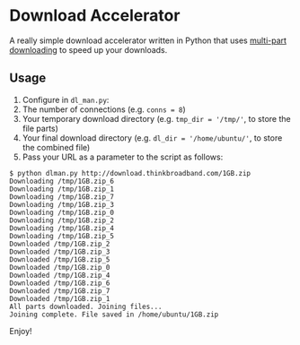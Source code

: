 # Download Accelerator
A really simple download accelerator written in Python that uses [multi-part downloading](https://www.quora.com/How-does-IDM-internet-download-manager-work) to speed up your downloads.

## Usage
1. Configure in `dl_man.py`:
  1. The number of connections (e.g. `conns = 8`)
  2. Your temporary download directory (e.g. `tmp_dir = '/tmp/'`, to store the file parts)
  3. Your final download directory (e.g. `dl_dir = '/home/ubuntu/'`, to store the combined file)
2. Pass your URL as a parameter to the script as follows:
```
$ python dlman.py http://download.thinkbroadband.com/1GB.zip
Downloading /tmp/1GB.zip_6
Downloading /tmp/1GB.zip_1
Downloading /tmp/1GB.zip_7
Downloading /tmp/1GB.zip_3
Downloading /tmp/1GB.zip_0
Downloading /tmp/1GB.zip_2
Downloading /tmp/1GB.zip_4
Downloading /tmp/1GB.zip_5
Downloaded /tmp/1GB.zip_2
Downloaded /tmp/1GB.zip_3
Downloaded /tmp/1GB.zip_5
Downloaded /tmp/1GB.zip_0
Downloaded /tmp/1GB.zip_4
Downloaded /tmp/1GB.zip_6
Downloaded /tmp/1GB.zip_7
Downloaded /tmp/1GB.zip_1
All parts downloaded. Joining files...
Joining complete. File saved in /home/ubuntu/1GB.zip
```

Enjoy!

